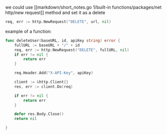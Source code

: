 we could use [[markdown/short_notes.go 1/built-in functions/packages/net http/new request]] method and set it as a delete

```go
req, err := http.NewRequest("DELETE", url, nil)
```

example of a function:
```go
func deleteUser(baseURL, id, apiKey string) error {
    fullURL := baseURL + "/" + id
    req, err := http.NewRequest("DELETE", fullURL, nil)
    if err != nil {
        return err
    }

    req.Header.Add("X-API-Key", apiKey)

    client := &http.Client{}
    res, err := client.Do(req)

    if err != nil {
        return err
    }

    defer res.Body.Close()
    return nil

}
```